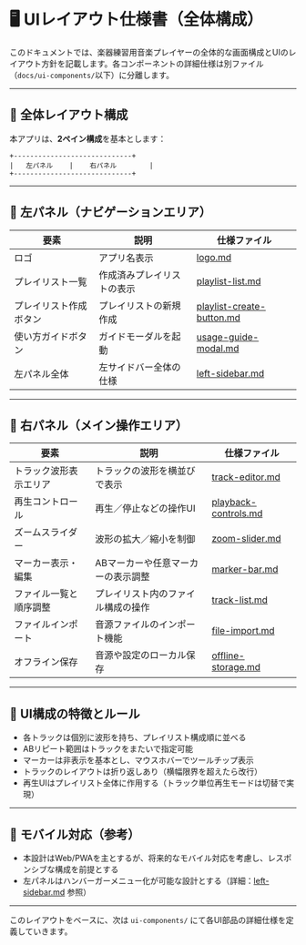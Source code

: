 # 🖥️ UIレイアウト仕様書（全体構成）

このドキュメントでは、楽器練習用音楽プレイヤーの全体的な画面構成とUIのレイアウト方針を記載します。各コンポーネントの詳細仕様は別ファイル（`docs/ui-components/`以下）に分離します。

---

## 🧭 全体レイアウト構成

本アプリは、**2ペイン構成**を基本とします：

```
+-----------------------------+
|   左パネル    |    右パネル        |
+-----------------------------+
```
---

## 🔹 左パネル（ナビゲーションエリア）

| 要素 | 説明 | 仕様ファイル |
|------|------|--------------|
| ロゴ | アプリ名表示 | [logo.md](ui-components/logo.md) |
| プレイリスト一覧 | 作成済みプレイリストの表示 | [playlist-list.md](ui-components/playlist-list.md) |
| プレイリスト作成ボタン | プレイリストの新規作成 | [playlist-create-button.md](ui-components/playlist-create-button.md) |
| 使い方ガイドボタン | ガイドモーダルを起動 | [usage-guide-modal.md](ui-components/usage-guide-modal.md) |
| 左パネル全体 | 左サイドバー全体の仕様 | [left-sidebar.md](ui-components/left-sidebar.md) |

---

## 🔸 右パネル（メイン操作エリア）

| 要素 | 説明 | 仕様ファイル |
|------|------|--------------|
| トラック波形表示エリア | トラックの波形を横並びで表示 | [track-editor.md](ui-components/track-editor.md) |
| 再生コントロール | 再生／停止などの操作UI | [playback-controls.md](ui-components/playback-controls.md) |
| ズームスライダー | 波形の拡大／縮小を制御 | [zoom-slider.md](ui-components/zoom-slider.md) |
| マーカー表示・編集 | ABマーカーや任意マーカーの表示調整 | [marker-bar.md](ui-components/marker-bar.md) |
| ファイル一覧と順序調整 | プレイリスト内のファイル構成の操作 | [track-list.md](ui-components/track-list.md) |
| ファイルインポート | 音源ファイルのインポート機能 | [file-import.md](ui-components/file-import.md) |
| オフライン保存 | 音源や設定のローカル保存 | [offline-storage.md](ui-components/offline-storage.md) |

---

## 🧩 UI構成の特徴とルール

- 各トラックは個別に波形を持ち、プレイリスト構成順に並べる
- ABリピート範囲はトラックをまたいで指定可能
- マーカーは非表示を基本とし、マウスホバーでツールチップ表示
- トラックのレイアウトは折り返しあり（横幅限界を超えたら改行）
- 再生UIはプレイリスト全体に作用する（トラック単位再生モードは切替で実現）

---

## 🧪 モバイル対応（参考）

- 本設計はWeb/PWAを主とするが、将来的なモバイル対応を考慮し、レスポンシブな構成を前提とする
- 左パネルはハンバーガーメニュー化が可能な設計とする（詳細：[left-sidebar.md](ui-components/left-sidebar.md) 参照）

---

このレイアウトをベースに、次は `ui-components/` にて各UI部品の詳細仕様を定義していきます。
